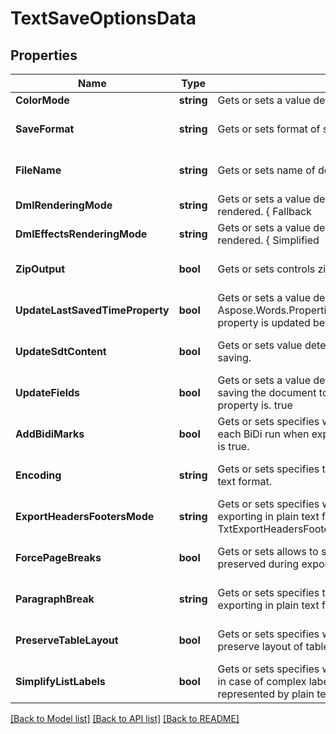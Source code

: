 # TextSaveOptionsData

## Properties
Name | Type | Description | Notes
------------ | ------------- | ------------- | -------------
**ColorMode** | **string** | Gets or sets a value determining how colors are rendered. { Normal | Grayscale}. | [optional] [default to null]
**SaveFormat** | **string** | Gets or sets format of save. | [optional] [default to null]
**FileName** | **string** | Gets or sets name of destination file. | [optional] [default to null]
**DmlRenderingMode** | **string** | Gets or sets a value determining how DrawingML shapes are rendered. { Fallback | DrawingML }. | [optional] [default to null]
**DmlEffectsRenderingMode** | **string** | Gets or sets a value determining how DrawingML effects are rendered. { Simplified | None | Fine }. | [optional] [default to null]
**ZipOutput** | **bool** | Gets or sets controls zip output or not. Default value is false. | [optional] [default to null]
**UpdateLastSavedTimeProperty** | **bool** | Gets or sets a value determining whether the Aspose.Words.Properties.BuiltInDocumentProperties.LastSavedTime property is updated before saving. | [optional] [default to null]
**UpdateSdtContent** | **bool** | Gets or sets value determining whether content of  is updated before saving. | [optional] [default to null]
**UpdateFields** | **bool** | Gets or sets a value determining if fields should be updated before saving the document to a fixed page format. Default value for this property is. true | [optional] [default to null]
**AddBidiMarks** | **bool** | Gets or sets specifies whether to add bi-directional marks before each BiDi run when exporting in plain text format. The default value is true. | [optional] [default to null]
**Encoding** | **string** | Gets or sets specifies the encoding to use when exporting in plain text format. | [optional] [default to null]
**ExportHeadersFootersMode** | **string** | Gets or sets specifies whether to output headers and footers when exporting in plain text format. default value is TxtExportHeadersFootersMode.PrimaryOnly. | [optional] [default to null]
**ForcePageBreaks** | **bool** | Gets or sets allows to specify whether the page breaks should be preserved during export. The default value is false. | [optional] [default to null]
**ParagraphBreak** | **string** | Gets or sets specifies the string to use as a paragraph break when exporting in plain text format. | [optional] [default to null]
**PreserveTableLayout** | **bool** | Gets or sets specifies whether the program should attempt to preserve layout of tables when saving in the plain text format. | [optional] [default to null]
**SimplifyListLabels** | **bool** | Gets or sets specifies whether the program should simplify list labels in case of complex label formatting not being adequately represented by plain text. | [optional] [default to null]

[[Back to Model list]](../README.md#documentation-for-models) [[Back to API list]](../README.md#documentation-for-api-endpoints) [[Back to README]](../README.md)


